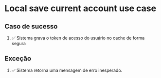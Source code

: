 # Local save current account use case

## Caso de sucesso
1. ✅ Sistema grava o token de acesso do usuário no cache de forma segura

## Exceção
1. ✅ Sistema retorna uma mensagem de erro inesperado.
